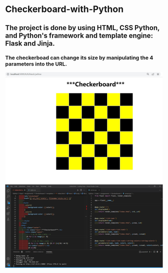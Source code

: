 # Checkerboard-with-Python
## The project is done by using HTML, CSS Python, and Python's framework and template engine: Flask and Jinja. 
### The checkerboad can change its size by manipulating the 4 parameters into the URL. 

![alt text](https://github.com/michaellay2022/Checkerboard-with-Python/blob/main/checkerboard.JPG?raw=true)
![alt text](https://github.com/michaellay2022/Checkerboard-with-Python/blob/main/VS%20Code.JPG?raw=true)


